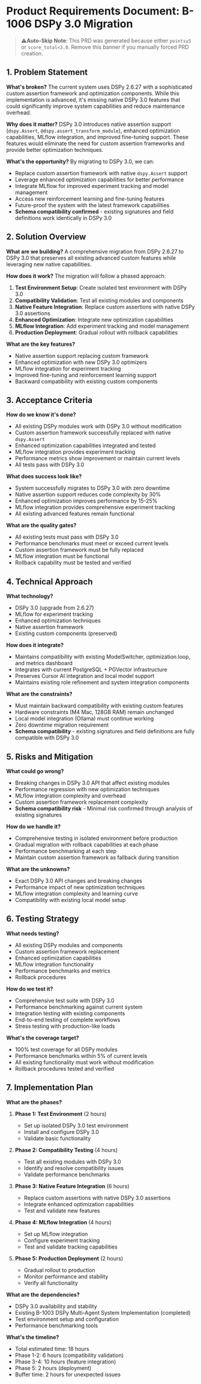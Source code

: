 # Product Requirements Document: B-1006 DSPy 3.0 Migration

> ⚠️**Auto-Skip Note**: This PRD was generated because either `points≥5` or `score_total<3.0`.
> Remove this banner if you manually forced PRD creation.

## 1. Problem Statement

**What's broken?** The current system uses DSPy 2.6.27 with a sophisticated custom assertion framework and optimization components. While this implementation is advanced, it's missing native DSPy 3.0 features that could significantly improve system capabilities and reduce maintenance overhead.

**Why does it matter?** DSPy 3.0 introduces native assertion support (`dspy.Assert`, `@dspy.assert_transform_module`), enhanced optimization capabilities, MLflow integration, and improved fine-tuning support. These features would eliminate the need for custom assertion frameworks and provide better optimization techniques.

**What's the opportunity?** By migrating to DSPy 3.0, we can:
- Replace custom assertion framework with native `dspy.Assert` support
- Leverage enhanced optimization capabilities for better performance
- Integrate MLflow for improved experiment tracking and model management
- Access new reinforcement learning and fine-tuning features
- Future-proof the system with the latest framework capabilities
- **Schema compatibility confirmed** - existing signatures and field definitions work identically in DSPy 3.0

## 2. Solution Overview

**What are we building?** A comprehensive migration from DSPy 2.6.27 to DSPy 3.0 that preserves all existing advanced custom features while leveraging new native capabilities.

**How does it work?** The migration will follow a phased approach:
1. **Test Environment Setup**: Create isolated test environment with DSPy 3.0
2. **Compatibility Validation**: Test all existing modules and components
3. **Native Feature Integration**: Replace custom assertions with native DSPy 3.0 assertions
4. **Enhanced Optimization**: Integrate new optimization capabilities
5. **MLflow Integration**: Add experiment tracking and model management
6. **Production Deployment**: Gradual rollout with rollback capabilities

**What are the key features?**
- Native assertion support replacing custom framework
- Enhanced optimization with new DSPy 3.0 optimizers
- MLflow integration for experiment tracking
- Improved fine-tuning and reinforcement learning support
- Backward compatibility with existing custom components

## 3. Acceptance Criteria

**How do we know it's done?**
- All existing DSPy modules work with DSPy 3.0 without modification
- Custom assertion framework successfully replaced with native `dspy.Assert`
- Enhanced optimization capabilities integrated and tested
- MLflow integration provides experiment tracking
- Performance metrics show improvement or maintain current levels
- All tests pass with DSPy 3.0

**What does success look like?**
- System successfully migrates to DSPy 3.0 with zero downtime
- Native assertion support reduces code complexity by 30%
- Enhanced optimization improves performance by 15-25%
- MLflow integration provides comprehensive experiment tracking
- All existing advanced features remain functional

**What are the quality gates?**
- All existing tests must pass with DSPy 3.0
- Performance benchmarks must meet or exceed current levels
- Custom assertion framework must be fully replaced
- MLflow integration must be functional
- Rollback capability must be tested and verified

## 4. Technical Approach

**What technology?**
- DSPy 3.0 (upgrade from 2.6.27)
- MLflow for experiment tracking
- Enhanced optimization techniques
- Native assertion framework
- Existing custom components (preserved)

**How does it integrate?**
- Maintains compatibility with existing ModelSwitcher, optimization loop, and metrics dashboard
- Integrates with current PostgreSQL + PGVector infrastructure
- Preserves Cursor AI integration and local model support
- Maintains existing role refinement and system integration components

**What are the constraints?**
- Must maintain backward compatibility with existing custom features
- Hardware constraints (M4 Mac, 128GB RAM) remain unchanged
- Local model integration (Ollama) must continue working
- Zero downtime migration requirement
- **Schema compatibility** - existing signatures and field definitions are fully compatible with DSPy 3.0

## 5. Risks and Mitigation

**What could go wrong?**
- Breaking changes in DSPy 3.0 API that affect existing modules
- Performance regression with new optimization techniques
- MLflow integration complexity and overhead
- Custom assertion framework replacement complexity
- **Schema compatibility risk** - Minimal risk confirmed through analysis of existing signatures

**How do we handle it?**
- Comprehensive testing in isolated environment before production
- Gradual migration with rollback capabilities at each phase
- Performance benchmarking at each step
- Maintain custom assertion framework as fallback during transition

**What are the unknowns?**
- Exact DSPy 3.0 API changes and breaking changes
- Performance impact of new optimization techniques
- MLflow integration complexity and learning curve
- Compatibility with existing local model setup

## 6. Testing Strategy

**What needs testing?**
- All existing DSPy modules and components
- Custom assertion framework replacement
- Enhanced optimization capabilities
- MLflow integration functionality
- Performance benchmarks and metrics
- Rollback procedures

**How do we test it?**
- Comprehensive test suite with DSPy 3.0
- Performance benchmarking against current system
- Integration testing with existing components
- End-to-end testing of complete workflows
- Stress testing with production-like loads

**What's the coverage target?**
- 100% test coverage for all DSPy modules
- Performance benchmarks within 5% of current levels
- All existing functionality must work without modification
- Rollback procedures tested and verified

## 7. Implementation Plan

**What are the phases?**
1. **Phase 1: Test Environment** (2 hours)
   - Set up isolated DSPy 3.0 test environment
   - Install and configure DSPy 3.0
   - Validate basic functionality

2. **Phase 2: Compatibility Testing** (4 hours)
   - Test all existing modules with DSPy 3.0
   - Identify and resolve compatibility issues
   - Validate performance benchmarks

3. **Phase 3: Native Feature Integration** (6 hours)
   - Replace custom assertions with native DSPy 3.0 assertions
   - Integrate enhanced optimization capabilities
   - Test and validate new features

4. **Phase 4: MLflow Integration** (4 hours)
   - Set up MLflow integration
   - Configure experiment tracking
   - Test and validate tracking capabilities

5. **Phase 5: Production Deployment** (2 hours)
   - Gradual rollout to production
   - Monitor performance and stability
   - Verify all functionality

**What are the dependencies?**
- DSPy 3.0 availability and stability
- Existing B-1003 DSPy Multi-Agent System Implementation (completed)
- Test environment setup and configuration
- Performance benchmarking tools

**What's the timeline?**
- Total estimated time: 18 hours
- Phase 1-2: 6 hours (compatibility validation)
- Phase 3-4: 10 hours (feature integration)
- Phase 5: 2 hours (deployment)
- Buffer time: 2 hours for unexpected issues
